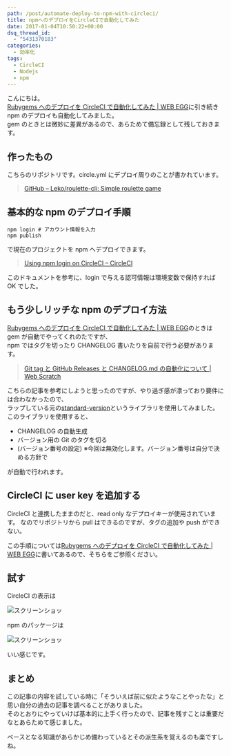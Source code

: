 ```yaml
---
path: /post/automate-deploy-to-npm-with-circleci/
title: npmへのデプロイをCircleCIで自動化してみた
date: 2017-01-04T10:50:22+00:00
dsq_thread_id:
  - "5431370183"
categories:
  - 効率化
tags:
  - CircleCI
  - Nodejs
  - npm
---
```


こんにちは。  
[Rubygems へのデプロイを CircleCI で自動化してみた \| WEB EGG](/post/automate-deploy-to-rubygems-with-circleci/)に引き続き npm のデプロイも自動化してみました。  
gem のときとは微妙に差異があるので、あらためて備忘録として残しておきます。

<!--more-->

## 作ったもの

こちらのリポジトリです。circle.yml にデプロイ周りのことが書かれています。

> [GitHub – Leko/roulette-cli: Simple roulette game](https://github.com/Leko/roulette-cli)

## 基本的な npm のデプロイ手順

```shell
npm login # アカウント情報を入力
npm publish
```

で現在のプロジェクトを npm へデプロイできます。

> [Using npm login on CircleCI – CircleCI](https://circleci.com/docs/npm-login/)

このドキュメントを参考に、login で与える認可情報は環境変数で保持すれば OK でした。

## もう少しリッチな npm のデプロイ方法

[Rubygems へのデプロイを CircleCI で自動化してみた \| WEB EGG](/post/automate-deploy-to-rubygems-with-circleci/)のときは gem が自動でやってくれのたですが、  
npm ではタグを切ったり CHANGELOG 書いたりを自前で行う必要があります。

> [Git tag と GitHub Releases と CHANGELOG.md の自動化について \| Web Scratch](http://efcl.info/2014/07/20/git-tag-to-release-github/)

こちらの記事を参考にしようと思ったのですが、やり過ぎ感が漂っており要件には合わなかったので、  
ラップしている元の[standard-version](https://github.com/conventional-changelog/standard-version)というライブラリを使用してみました。  
このライブラリを使用すると、

- CHANGELOG の自動生成
- バージョン用の Git のタグを切る
- (バージョン番号の設定) ※今回は無効化します。バージョン番号は自分で決める方針で

が自動で行われます。

## CircleCI に user key を追加する

CircleCI と連携したままのだと、read only なデプロイキーが使用されています。 なのでリポジトリから pull はできるのですが、タグの追加や push ができない。

この手順については[Rubygems へのデプロイを CircleCI で自動化してみた \| WEB EGG](/post/automate-deploy-to-rubygems-with-circleci/)に書いてあるので、そちらをご参照ください。

## 試す

CircleCI の表示は

![スクリーンショッ](/images/2017/01/b782c30ff31333c2cea5152a250c73b0.png)

npm のパッケージは

![スクリーンショッ](/images/2017/01/b203346692a299a373192edf35b2a426.png)

いい感じです。

## まとめ

この記事の内容を試している時に「そういえば前に似たようなことやったな」と思い自分の過去の記事を調べることがありました。  
そのとおりにやっていけば基本的に上手く行ったので、記事を残すことは重要だなとあらためて感じました。

ベースとなる知識があらかじめ備わっているとその派生系を覚えるのも楽ですしね。
